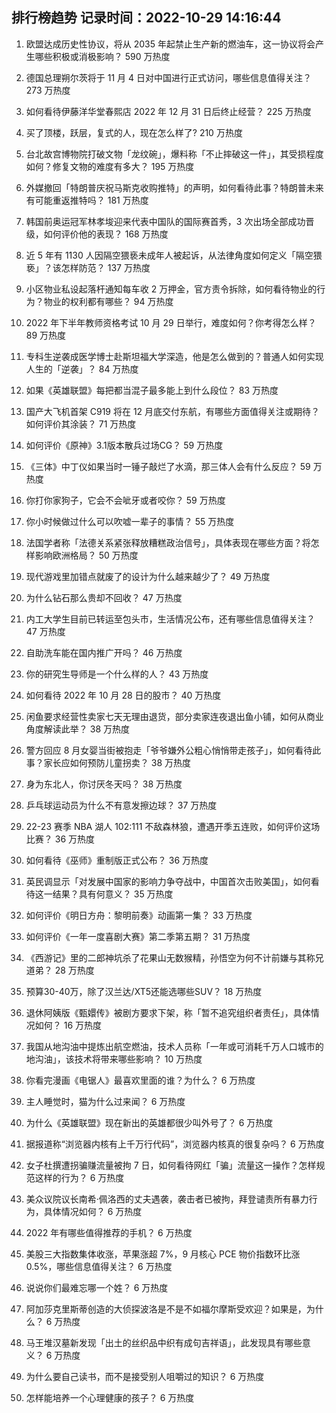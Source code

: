 
## 排行榜趋势 记录时间：2022-10-29 14:16:44
  
  1. 欧盟达成历史性协议，将从 2035 年起禁止生产新的燃油车，这一协议将会产生哪些积极或消极影响？ 590 万热度
    
  2. 德国总理朔尔茨将于 11 月 4 日对中国进行正式访问，哪些信息值得关注？ 273 万热度
    
  3. 如何看待伊藤洋华堂春熙店 2022 年 12 月 31 日后终止经营？ 225 万热度
    
  4. 买了顶楼，跃层，复式的人，现在怎么样了? 210 万热度
    
  5. 台北故宫博物院打破文物「龙纹碗」，爆料称「不止摔破这一件」，其受损程度如何？修复文物的难度有多大？ 195 万热度
    
  6. 外媒撤回「特朗普庆祝马斯克收购推特」的声明，如何看待此事？特朗普未来有可能重返推特吗？ 181 万热度
    
  7. 韩国前奥运冠军林孝埈迎来代表中国队的国际赛首秀，3 次出场全部成功晋级，如何评价他的表现？ 168 万热度
    
  8. 近 5 年有 1130 人因隔空猥亵未成年人被起诉，从法律角度如何定义「隔空猥亵」？该怎样防范？ 137 万热度
    
  9. 小区物业私设起落杆通知每车收 2 万押金，官方责令拆除，如何看待物业的行为？物业的权利都有哪些？ 94 万热度
    
  10. 2022 年下半年教师资格考试 10 月 29 日举行，难度如何？你考得怎么样？ 89 万热度
    
  11. 专科生逆袭成医学博士赴斯坦福大学深造，他是怎么做到的？普通人如何实现人生的「逆袭」？ 84 万热度
    
  12. 如果《英雄联盟》每把都当混子最多能上到什么段位？ 83 万热度
    
  13. 国产大飞机首架 C919 将在 12 月底交付东航，有哪些方面值得关注或期待？如何评价其涂装？ 71 万热度
    
  14. 如何评价《原神》3.1版本散兵过场CG？ 59 万热度
    
  15. 《三体》中丁仪如果当时一锤子敲烂了水滴，那三体人会有什么反应？ 59 万热度
    
  16. 你打你家狗子，它会不会呲牙或者咬你？ 59 万热度
    
  17. 你小时候做过什么可以吹嘘一辈子的事情？ 55 万热度
    
  18. 法国学者称「法德关系紧张释放糟糕政治信号」，具体表现在哪些方面？将怎样影响欧洲格局？ 50 万热度
    
  19. 现代游戏里加错点就废了的设计为什么越来越少了？ 49 万热度
    
  20. 为什么钻石那么贵却不回收？ 47 万热度
    
  21. 内工大学生目前已转运至包头市，生活情况公布，还有哪些信息值得关注？ 47 万热度
    
  22. 自助洗车能在国内推广开吗？ 46 万热度
    
  23. 你的研究生导师是一个什么样的人？ 43 万热度
    
  24. 如何看待 2022 年 10 月 28 日的股市？ 40 万热度
    
  25. 闲鱼要求经营性卖家七天无理由退货，部分卖家连夜退出鱼小铺，如何从商业角度解读此举？ 38 万热度
    
  26. 警方回应 8 月女婴当街被抱走「爷爷嫌外公粗心悄悄带走孩子」，如何看待此事？家长应如何预防儿童拐卖？ 38 万热度
    
  27. 身为东北人，你讨厌冬天吗？ 38 万热度
    
  28. 乒乓球运动员为什么不有意发擦边球？ 37 万热度
    
  29. 22-23 赛季 NBA 湖人 102:111 不敌森林狼，遭遇开季五连败，如何评价这场比赛？ 36 万热度
    
  30. 如何看待《巫师》重制版正式公布？ 36 万热度
    
  31. 英民调显示「对发展中国家的影响力争夺战中，中国首次击败美国」，如何看待这一结果？具有何意义？ 35 万热度
    
  32. 如何评价《明日方舟：黎明前奏》动画第一集？ 33 万热度
    
  33. 如何评价《一年一度喜剧大赛》第二季第五期？ 31 万热度
    
  34. 《西游记》里的二郎神坑杀了花果山无数猴精，孙悟空为何不计前嫌与其称兄道弟？ 28 万热度
    
  35. 预算30-40万，除了汉兰达/XT5还能选哪些SUV？ 18 万热度
    
  36. 退休阿姨版《甄嬛传》被剧方要求下架，称「暂不追究组织者责任」，具体情况如何？ 16 万热度
    
  37. 我国从地沟油中提炼出航空燃油，技术人员称「一年或可消耗千万人口城市的地沟油」，该技术将带来哪些影响？ 10 万热度
    
  38. 你看完漫画《电锯人》最喜欢里面的谁？为什么？ 6 万热度
    
  39. 主人睡觉时，猫为什么过来闻？ 6 万热度
    
  40. 为什么《英雄联盟》现在新出的英雄都很少叫外号了？ 6 万热度
    
  41. 据报道称“浏览器内核有上千万行代码”，浏览器内核真的很复杂吗？ 6 万热度
    
  42. 女子杜撰遭拐骗赚流量被拘 7 日，如何看待网红「骗」流量这一操作？怎样规范这样的行为？ 6 万热度
    
  43. 美众议院议长南希·佩洛西的丈夫遇袭，袭击者已被拘，拜登谴责所有暴力行为，具体情况如何？ 6 万热度
    
  44. 2022 年有哪些值得推荐的手机？ 6 万热度
    
  45. 美股三大指数集体收涨，苹果涨超 7%，9 月核心 PCE 物价指数环比涨 0.5%，哪些信息值得关注？ 6 万热度
    
  46. 说说你们最难忘哪一个姓？ 6 万热度
    
  47. 阿加莎克里斯蒂创造的大侦探波洛是不是不如福尔摩斯受欢迎？如果是，为什么？ 6 万热度
    
  48. 马王堆汉墓新发现「出土的丝织品中织有成句吉祥语」，此发现具有哪些意义？ 6 万热度
    
  49. 为什么要自己读书，而不是接受别人咀嚼过的知识？ 6 万热度
    
  50. 怎样能培养一个心理健康的孩子？ 6 万热度
    
